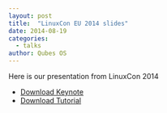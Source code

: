 ```yaml
---
layout: post
title:  "LinuxCon EU 2014 slides"
date: 2014-08-19
categories:
  - talks
author: Qubes OS
---
```


Here is our presentation from LinuxCon 2014

- [Download Keynote](https://invisiblethingslab.com/resources/2014/LinuxCon_2014_Qubes_Keynote.pdf)
- [Download Tutorial](https://invisiblethingslab.com/resources/2014/LinuxCon_2014_Qubes_Tutorial.pdf)  
